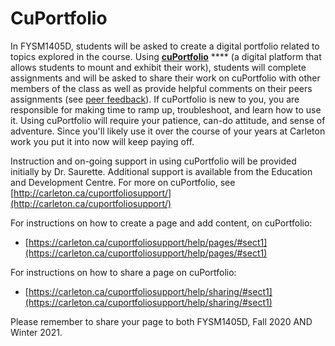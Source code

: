 # CuPortfolio

In  FYSM1405D, students will be asked to create a digital portfolio related to topics explored in the course. Using [**cuPortfolio**](https://cuportfolio.carleton.ca) **** (a digital platform that allows students to mount and exhibit their work), students will complete assignments and will be asked to share their work on cuPortfolio with other members of the class as well as provide helpful comments on their peers assignments (see [peer feedback](../syllabus/coursework/peer-feedback.md)). If cuPortfolio is new to you, you are responsible for making time to ramp up, troubleshoot, and learn how to use it. Using cuPortfolio will require your patience, can-do attitude, and sense of adventure. Since you'll likely use it over the course of your years at Carleton work you put it into now will keep paying off.&#x20;

Instruction and on-going support in using cuPortfolio will be provided initially by Dr. Saurette. Additional support is available from the Education and Development Centre. For more on cuPortfolio, see [http://carleton.ca/cuportfoliosupport/](http://carleton.ca/cuportfoliosupport/)

For instructions on how to create a page and add content,  on cuPortfolio:&#x20;

* [https://carleton.ca/cuportfoliosupport/help/pages/#sect1](https://carleton.ca/cuportfoliosupport/help/pages/#sect1)

For instructions on how to share a page on cuPortfolio:&#x20;

* [https://carleton.ca/cuportfoliosupport/help/sharing/#sect1](https://carleton.ca/cuportfoliosupport/help/sharing/#sect1)

Please remember to share your page to both FYSM1405D, Fall 2020 AND Winter 2021.



